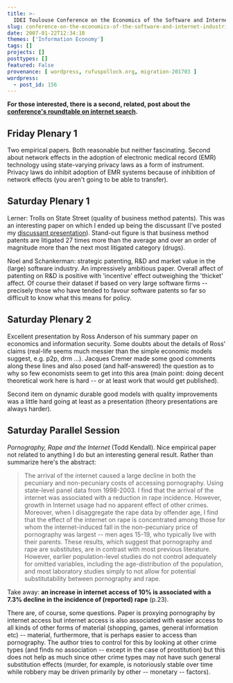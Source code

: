 ```yaml
---
title: >-
  IDEI Toulouse Conference on the Economics of the Software and Internet Industries 2007: I General Notes
slug: conference-on-the-economics-of-the-software-and-internet-industries-2007-idei-toulouse-i-general-notes
date: 2007-01-22T12:34:18
themes: ['Information Economy']
tags: []
projects: []
posttypes: []
featured: False
provenance: [ wordpress, rufuspollock.org, migration-201703 ]
wordpress:
  - post_id: 156
---
```


**For those interested, there is a second, related, post about the [conference's roundtable on internet search](http://www.rufuspollock.org/2007/01/23/idei-toulouse-conference-on-the-economics-of-the-software-and-internet-industries-2007-ii-search/).**

## Friday Plenary 1

Two empirical papers. Both reasonable but neither fascinating. Second about
network effects in the adoption of electronic medical record (EMR) technology
using state-varying privacy laws as a form of instrument. Privacy laws do
inhibit adoption of EMR systems because of inhibition of network effects (you
aren't going to be able to transfer).

## Saturday Plenary 1

Lerner: Trolls on State Street (quality of business method patents). This was
an interesting paper on which I ended up being the discussant (I've posted my
[discussant presentation](http://www.rufuspollock.org/economics/papers/lerner_discuss.pdf)). Stand-out figure is that business method
patents are litigated 27 times more than the average and over an order of
magnitude more than the next most litigated category (drugs).

Noel and Schankerman: strategic patenting, R&D and market value in the (large)
software industry. An impressively ambitious paper. Overall affect of patenting
on R&D is positive with 'incentive' effect outweighing the 'thicket' affect. Of
course their dataset if based on very large software firms -- precisely those
who have tended to favour software patents so far so difficult to know what
this means for policy.

## Saturday Plenary 2

Excellent presentation by Ross Anderson of his summary paper on economics and
information security. Some doubts about the details of Ross' claims (real-life
seems much messier than the simple economic models suggest, e.g. p2p, drm ...).
Jacques Cremer made some good comments along these lines and also posed (and
half-answered) the question as to why so few economists seem to get into this
area (main point: doing decent theoretical work here is hard -- or at least
work that would get published).

Second item on dynamic durable good models with quality improvements was a
little hard going at least as a presentation (theory presentations are always
harder).

## Saturday Parallel Session

*Pornography, Rape and the Internet* (Todd Kendall). Nice empirical paper
not related to anything I do but an interesting general result. Rather than
summarize here's the abstract:

> The arrival of the internet caused a large decline in both the pecuniary and
> non-pecuniary costs of accessing pornography. Using state-level panel data
> from 1998-2003. I find that the arrival of the internet was associated with a
> reduction in rape incidence. However, growth in Internet usage had no
> apparent effect of other crimes. Moreover, when I disaggregate the rape data
> by offender age, I find that the effect of the internet on rape is
> concentrated among those for whom the internet-induced fall in the
> non-pecuniary price of pornography was largest -- men ages 15-19, who
> typically live with their parents. These results, which suggest that
> pornography and rape are substitutes, are in contrast with most previous
> literature. However, earlier population-level studies do not control
> adequately for omitted variables, including the age-distribution of the
> population, and most laboratory studies simply to not allow for potential
> substitutability between pornography and rape.

Take away: **an increase in internet access of 10% is associated with a 7.3%
decline in the incidence of (reported) rape** (p.23).

There are, of course, some questions. Paper is proxying pornography by internet
access but internet access is also associated with easier access to all kinds
of other forms of material (shopping, games, general information etc) --
material, furthermore, that is perhaps easier to access than pornography. The
author tries to control for this by looking at other crime types (and finds no
association -- except in the case of prostitution) but this does not help as
much since other crime types may not have such general substitution effects
(murder, for example, is notoriously stable over time while robbery may be
driven primarily by other -- monetary -- factors).

